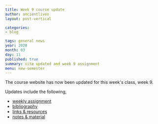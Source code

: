 ```yaml
---
title: Week 9 course update
author: ancientlives
layout: post-vertical

categories:
- blog

tags: general news
year: 2020
month: 03
day: 11
published: true
summary: site updated and week 9 assignment
menu: new-semester
---
```


The course website has now been updated for this week's class, week 9.

Updates include the following,

* [weekly assignment](/weekly_assignment)
* [bibliography](/bibliography)
* [links & resources](/links)
* [notes & material](/notes)
